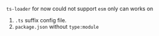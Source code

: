 `ts-loader` for now could not support `esm` only can works on

1. `.ts` suffix config file.
2. `package.json` without `type:module`
